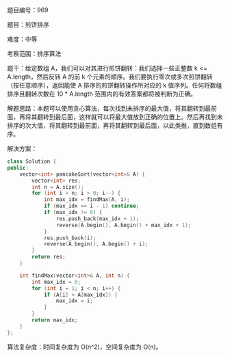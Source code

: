 题目编号：969

题目：煎饼排序

难度：中等

考察范围：排序算法

题干：给定数组 A，我们可以对其进行煎饼翻转：我们选择一些正整数 k <= A.length，然后反转 A 的前 k 个元素的顺序。我们要执行零次或多次煎饼翻转（按任意顺序），返回能使 A 排序的煎饼翻转操作所对应的 k 值序列。任何将数组排序且翻转次数在 10 * A.length 范围内的有效答案都将被判断为正确。

解题思路：本题可以使用贪心算法，每次找到未排序的最大值，将其翻转到最前面，再将其翻转到最后面，这样就可以将最大值放到正确的位置上。然后再找到未排序的次大值，将其翻转到最前面，再将其翻转到最后面，以此类推，直到数组有序。

解决方案：

```cpp
class Solution {
public:
    vector<int> pancakeSort(vector<int>& A) {
        vector<int> res;
        int n = A.size();
        for (int i = n; i > 0; i--) {
            int max_idx = findMax(A, i);
            if (max_idx == i - 1) continue;
            if (max_idx != 0) {
                res.push_back(max_idx + 1);
                reverse(A.begin(), A.begin() + max_idx + 1);
            }
            res.push_back(i);
            reverse(A.begin(), A.begin() + i);
        }
        return res;
    }

    int findMax(vector<int>& A, int n) {
        int max_idx = 0;
        for (int i = 1; i < n; i++) {
            if (A[i] > A[max_idx]) {
                max_idx = i;
            }
        }
        return max_idx;
    }
};
```

算法复杂度：时间复杂度为 O(n^2)，空间复杂度为 O(n)。